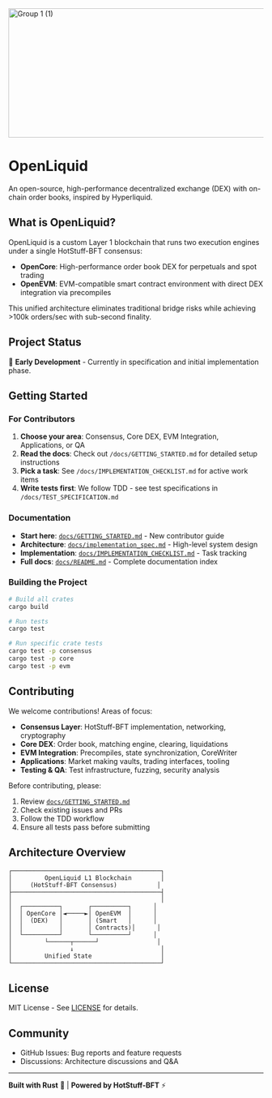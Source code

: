 <img width="1000" height="255" alt="Group 1 (1)" src="https://github.com/user-attachments/assets/30baca4f-b556-4991-8456-07175770ad1b" />

# OpenLiquid

An open-source, high-performance decentralized exchange (DEX) with on-chain order books, inspired by Hyperliquid.

## What is OpenLiquid?

OpenLiquid is a custom Layer 1 blockchain that runs two execution engines under a single HotStuff-BFT consensus:

- **OpenCore**: High-performance order book DEX for perpetuals and spot trading
- **OpenEVM**: EVM-compatible smart contract environment with direct DEX integration via precompiles

This unified architecture eliminates traditional bridge risks while achieving >100k orders/sec with sub-second finality.

## Project Status

🚧 **Early Development** - Currently in specification and initial implementation phase.

## Getting Started

### For Contributors

1. **Choose your area**: Consensus, Core DEX, EVM Integration, Applications, or QA
2. **Read the docs**: Check out `/docs/GETTING_STARTED.md` for detailed setup instructions
3. **Pick a task**: See `/docs/IMPLEMENTATION_CHECKLIST.md` for active work items
4. **Write tests first**: We follow TDD - see test specifications in `/docs/TEST_SPECIFICATION.md`

### Documentation

- **Start here**: [`docs/GETTING_STARTED.md`](docs/GETTING_STARTED.md) - New contributor guide
- **Architecture**: [`docs/implementation_spec.md`](docs/implementation_spec.md) - High-level system design
- **Implementation**: [`docs/IMPLEMENTATION_CHECKLIST.md`](docs/IMPLEMENTATION_CHECKLIST.md) - Task tracking
- **Full docs**: [`docs/README.md`](docs/README.md) - Complete documentation index

### Building the Project

```bash
# Build all crates
cargo build

# Run tests
cargo test

# Run specific crate tests
cargo test -p consensus
cargo test -p core
cargo test -p evm
```

## Contributing

We welcome contributions! Areas of focus:

- **Consensus Layer**: HotStuff-BFT implementation, networking, cryptography
- **Core DEX**: Order book, matching engine, clearing, liquidations
- **EVM Integration**: Precompiles, state synchronization, CoreWriter
- **Applications**: Market making vaults, trading interfaces, tooling
- **Testing & QA**: Test infrastructure, fuzzing, security analysis

Before contributing, please:

1. Review [`docs/GETTING_STARTED.md`](docs/GETTING_STARTED.md)
2. Check existing issues and PRs
3. Follow the TDD workflow
4. Ensure all tests pass before submitting

## Architecture Overview

```
┌─────────────────────────────────────────┐
│         OpenLiquid L1 Blockchain        │
│     (HotStuff-BFT Consensus)           │
├─────────────────────────────────────────┤
│                                         │
│  ┌──────────┐       ┌──────────┐      │
│  │ OpenCore │◄─────►│ OpenEVM  │      │
│  │  (DEX)   │       │ (Smart   │      │
│  │          │       │ Contracts)│      │
│  └──────────┘       └──────────┘      │
│         └──────┬──────┘                │
│                ↓                        │
│         Unified State                   │
└─────────────────────────────────────────┘
```

## License

MIT License - See [LICENSE](LICENSE) for details.

## Community

- GitHub Issues: Bug reports and feature requests
- Discussions: Architecture discussions and Q&A

---

**Built with Rust** 🦀 | **Powered by HotStuff-BFT** ⚡


